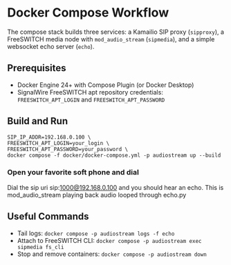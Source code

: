 # Docker Compose Workflow

The compose stack builds three services: a Kamailio SIP proxy (`sipproxy`), a FreeSWITCH media node with `mod_audio_stream` (`sipmedia`), and a simple websocket echo server (`echo`).

## Prerequisites

- Docker Engine 24+ with Compose Plugin (or Docker Desktop)
- SignalWire FreeSWITCH apt repository credentials: `FREESWITCH_APT_LOGIN` and `FREESWITCH_APT_PASSWORD`

## Build and Run

```shell
SIP_IP_ADDR=192.168.0.100 \
FREESWITCH_APT_LOGIN=your_login \
FREESWITCH_APT_PASSWORD=your_password \
docker compose -f docker/docker-compose.yml -p audiostream up --build
```

### Open your favorite soft phone and dial

Dial the sip uri sip:1000@192.168.0.100 and you should hear an echo. This is mod_audio_stream playing back audio looped through echo.py

## Useful Commands

- Tail logs: `docker compose -p audiostream logs -f echo`
- Attach to FreeSWITCH CLI: `docker compose -p audiostream exec sipmedia fs_cli`
- Stop and remove containers: `docker compose -p audiostream down`
